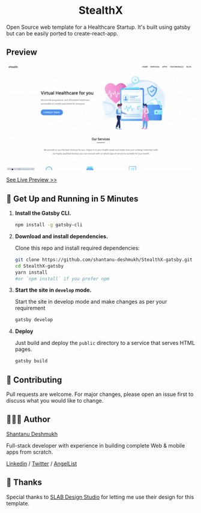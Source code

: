 <h1 align="center">
  StealthX
</h1>

Open Source web template for a Healthcare Startup. It's built using gatsby but can be easily ported to create-react-app.

## Preview

![Demo StealthX](demo.gif)

[See Live Preview >> ](https://StealthX.openthemes.dev)

## 🚀 Get Up and Running in 5 Minutes

1. **Install the Gatsby CLI.**

   ```bash
   npm install -g gatsby-cli
   ```

2. **Download and install dependencies.**

   Clone this repo and install required dependencies:

   ```bash
   git clone https://github.com/shantanu-deshmukh/StealthX-gatsby.git
   cd StealthX-gatsby
   yarn install
   #or `npm install` if you prefer npm
   ```

3. **Start the site in `develop` mode.**

   Start the site in develop mode and make changes as per your requirement

   ```bash
   gatsby develop
   ```

4. **Deploy**

   Just build and deploy the `public` directory to a service that serves HTML pages.

   ```bash
   gatsby build
   ```

## 🤝 Contributing

Pull requests are welcome. For major changes, please open an issue first to discuss what you would like to change.

## 👨🏻‍💻 Author

[Shantanu Deshmukh](https://shantanudeshmukh.com)

Full-stack developer with experience in building complete Web & mobile apps from scratch.

[Linkedin](https://www.linkedin.com/in/shantanud/)
/ [Twitter](https://twitter.com/askshantanu) / [AngelList](https://angel.co/u/dshantanu)

## 💜 Thanks

Special thanks to [SLAB Design Studio](https://dribbble.com/slabdsgn) for letting me use their design for this template.
